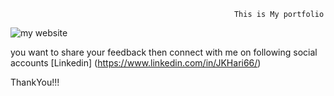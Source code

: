                                                       This is My portfolio

![my website](https://user-images.githubusercontent.com/104263832/166182347-43b17126-269a-45d6-9478-846b99eefdad.jpeg)

you want to share your feedback then connect with me on following social accounts
 [Linkedin] (https://www.linkedin.com/in/JKHari66/)

ThankYou!!!
